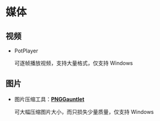 # 媒体
<p id="bpd23EKGJN1SdUmJEeEdaQ">

## 视频

</p>




- PotPlayer
	<p id="wjpmbQmE3Cuy4ubDk3GEwt">
	
	可逐帧播放视频，支持大量格式，仅支持 Windows
	
	</p>


<p id="kLYuyCqB9xXb4GMmfubJd4">

## 图片

</p>




- 图片压缩工具：[**PNGGauntlet**](<https://pnggauntlet.com/>)
	<p id="6gdxqY3imqzo5c9F2uQJi6">
	
	可大幅压缩图片大小，而只损失少量质量，仅支持 Windows
	
	</p>


